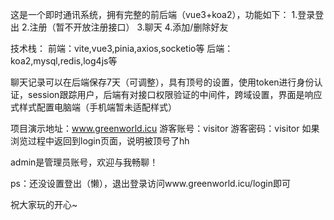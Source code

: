 这是一个即时通讯系统，拥有完整的前后端（vue3+koa2），功能如下：
1.登录登出
2.注册（暂不开放注册接口）
3.聊天
4.添加/删除好友

技术栈：
前端：vite,vue3,pinia,axios,socketio等
后端：koa2,mysql,redis,log4js等

聊天记录可以在后端保存7天（可调整），具有顶号的设置，使用token进行身份认证，session跟踪用户，后端有对接口权限验证的中间件，跨域设置，界面是响应式样式配置电脑端（手机端暂未适配样式）

项目演示地址：www.greenworld.icu
游客账号：visitor
游客密码：visitor
如果浏览过程中返回到login页面，说明被顶号了hh

admin是管理员账号，欢迎与我畅聊！

ps：还没设置登出（懒），退出登录访问www.greenworld.icu/login即可

祝大家玩的开心~
